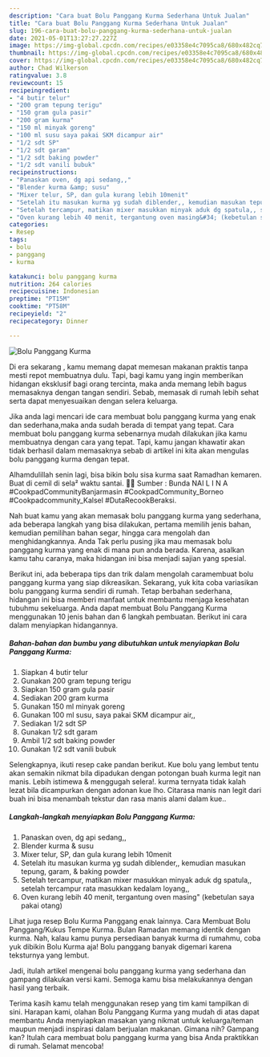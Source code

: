 ```yaml
---
description: "Cara buat Bolu Panggang Kurma Sederhana Untuk Jualan"
title: "Cara buat Bolu Panggang Kurma Sederhana Untuk Jualan"
slug: 196-cara-buat-bolu-panggang-kurma-sederhana-untuk-jualan
date: 2021-05-01T13:27:27.227Z
image: https://img-global.cpcdn.com/recipes/e03358e4c7095ca8/680x482cq70/bolu-panggang-kurma-foto-resep-utama.jpg
thumbnail: https://img-global.cpcdn.com/recipes/e03358e4c7095ca8/680x482cq70/bolu-panggang-kurma-foto-resep-utama.jpg
cover: https://img-global.cpcdn.com/recipes/e03358e4c7095ca8/680x482cq70/bolu-panggang-kurma-foto-resep-utama.jpg
author: Chad Wilkerson
ratingvalue: 3.8
reviewcount: 15
recipeingredient:
- "4 butir telur"
- "200 gram tepung terigu"
- "150 gram gula pasir"
- "200 gram kurma"
- "150 ml minyak goreng"
- "100 ml susu saya pakai SKM dicampur air"
- "1/2 sdt SP"
- "1/2 sdt garam"
- "1/2 sdt baking powder"
- "1/2 sdt vanili bubuk"
recipeinstructions:
- "Panaskan oven, dg api sedang,,"
- "Blender kurma &amp; susu"
- "Mixer telur, SP, dan gula kurang lebih 10menit"
- "Setelah itu masukan kurma yg sudah diblender,, kemudian masukan tepung, garam, &amp; baking powder"
- "Setelah tercampur, matikan mixer masukkan minyak aduk dg spatula,, setelah tercampur rata masukkan kedalam loyang,,"
- "Oven kurang lebih 40 menit, tergantung oven masing&#34; (kebetulan saya pakai otang)"
categories:
- Resep
tags:
- bolu
- panggang
- kurma

katakunci: bolu panggang kurma 
nutrition: 264 calories
recipecuisine: Indonesian
preptime: "PT15M"
cooktime: "PT58M"
recipeyield: "2"
recipecategory: Dinner

---
```



![Bolu Panggang Kurma](https://img-global.cpcdn.com/recipes/e03358e4c7095ca8/680x482cq70/bolu-panggang-kurma-foto-resep-utama.jpg)

Di era  sekarang , kamu memang dapat memesan makanan praktis tanpa mesti repot membuatnya dulu. Tapi, bagi kamu yang ingin memberikan hidangan eksklusif bagi orang tercinta, maka anda memang lebih bagus memasaknya dengan tangan sendiri. Sebab, memasak di rumah lebih sehat serta dapat menyesuaikan dengan selera keluarga.

Jika anda lagi mencari ide cara membuat bolu panggang kurma yang enak dan sederhana,maka anda sudah berada di tempat yang tepat. Cara membuat bolu panggang kurma  sebenarnya mudah dilakukan jika kamu membuatnya dengan cara yang tepat. Tapi, kamu jangan khawatir akan tidak berhasil dalam memasaknya 
sebab di artikel ini kita akan mengulas bolu panggang kurma dengan tepat.  

Alhamdulillah senin lagi, bisa bikin bolu sisa kurma saat Ramadhan kemaren. Buat di cemil di sela² waktu santai. 🥰🥰 Sumber : Bunda NAI L I N A #CookpadCommunityBanjarmasin #CookpadCommunity_Borneo #Cookpadcommunity_Kalsel #DutaRecookBeraksi.

Nah buat kamu yang akan memasak bolu panggang kurma yang sederhana, ada beberapa langkah yang bisa dilakukan, pertama memilih jenis bahan, kemudian pemilihan bahan segar, hingga cara mengolah dan menghidangkannya. Anda Tak perlu pusing jika mau memasak bolu panggang kurma yang enak di mana pun anda berada. Karena, asalkan kamu  tahu caranya, maka hidangan ini bisa menjadi sajian yang spesial.

Berikut ini, ada beberapa tips dan trik dalam mengolah caramembuat bolu panggang kurma yang siap dikreasikan. Sekarang, yuk kita coba variasikan bolu panggang kurma sendiri di rumah. Tetap berbahan sederhana, hidangan ini bisa memberi manfaat untuk membantu menjaga kesehatan tubuhmu sekeluarga. Anda dapat membuat Bolu Panggang Kurma menggunakan 10 jenis bahan dan 6 langkah pembuatan. Berikut ini cara dalam menyiapkan hidangannya.

<!--inarticleads1-->

##### Bahan-bahan dan bumbu yang dibutuhkan untuk menyiapkan Bolu Panggang Kurma:

1. Siapkan 4 butir telur
1. Gunakan 200 gram tepung terigu
1. Siapkan 150 gram gula pasir
1. Sediakan 200 gram kurma
1. Gunakan 150 ml minyak goreng
1. Gunakan 100 ml susu, saya pakai SKM dicampur air,,
1. Sediakan 1/2 sdt SP
1. Gunakan 1/2 sdt garam
1. Ambil 1/2 sdt baking powder
1. Gunakan 1/2 sdt vanili bubuk


Selengkapnya, ikuti resep cake pandan berikut. Kue bolu yang lembut tentu akan semakin nikmat bila dipadukan dengan potongan buah kurma legit nan manis. Lebih istimewa &amp; menggugah selera!. kurma ternyata tidak kalah lezat bila dicampurkan dengan adonan kue lho. Citarasa manis nan legit dari buah ini bisa menambah tekstur dan rasa manis alami dalam kue.. 

<!--inarticleads2-->

##### Langkah-langkah menyiapkan Bolu Panggang Kurma:

1. Panaskan oven, dg api sedang,,
1. Blender kurma &amp; susu
1. Mixer telur, SP, dan gula kurang lebih 10menit
1. Setelah itu masukan kurma yg sudah diblender,, kemudian masukan tepung, garam, &amp; baking powder
1. Setelah tercampur, matikan mixer masukkan minyak aduk dg spatula,, setelah tercampur rata masukkan kedalam loyang,,
1. Oven kurang lebih 40 menit, tergantung oven masing&#34; (kebetulan saya pakai otang)


Lihat juga resep Bolu Kurma Panggang enak lainnya. Cara Membuat Bolu Panggang/Kukus Tempe Kurma. Bulan Ramadan memang identik dengan kurma. Nah, kalau kamu punya persediaan banyak kurma di rumahmu, coba yuk dibikin Bolu Kurma aja! Bolu panggang banyak digemari karena teksturnya yang lembut. 

Jadi, itulah artikel mengenai  bolu panggang kurma  yang sederhana dan gampang dilakukan versi kami. Semoga kamu bisa melakukannya dengan hasil yang terbaik. 

Terima kasih kamu telah menggunakan resep yang tim kami tampilkan di sini. Harapan kami, olahan  Bolu Panggang Kurma yang mudah di atas dapat membantu Anda menyiapkan masakan yang nikmat untuk keluarga/teman maupun menjadi inspirasi dalam berjualan makanan. Gimana nih? Gampang kan? Itulah cara membuat bolu panggang kurma yang bisa Anda praktikkan di rumah. Selamat mencoba!

